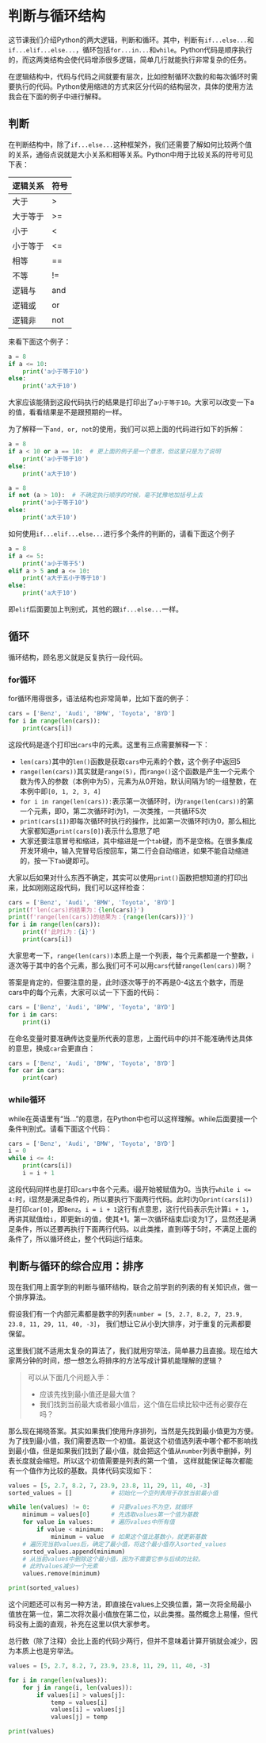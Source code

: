 # 判断与循环结构

这节课我们介绍Python的两大逻辑，判断和循环。其中，判断有`if...else...`和`if...elif...else...`，循环包括`for...in...`和`while`。Python代码是顺序执行的，而这两类结构会使代码增添很多逻辑，简单几行就能执行非常复杂的任务。

在逻辑结构中，代码与代码之间就要有层次，比如控制循环次数的和每次循环时需要执行的代码。Python使用缩进的方式来区分代码的结构层次，具体的使用方法我会在下面的例子中进行解释。

## 判断

在判断结构中，除了`if...else...`这种框架外，我们还需要了解如何比较两个值的关系，通俗点说就是大小关系和相等关系。Python中用于比较关系的符号可见下表：

逻辑关系|符号
---|---
大于|>
大于等于|>=
小于|<
小于等于|<=
相等|==
不等|!=
逻辑与|and
逻辑或|or
逻辑非|not

来看下面这个例子：
```python
a = 8
if a <= 10:
    print('a小于等于10')
else:
    print('a大于10')
```
大家应该能猜到这段代码执行的结果是打印出了`a小于等于10`。大家可以改变一下a的值，看看结果是不是跟预期的一样。

为了解释一下`and, or, not`的使用，我们可以把上面的代码进行如下的拆解：
```python
a = 8
if a < 10 or a == 10:  # 更上面的例子是一个意思，但这里只是为了说明
    print('a小于等于10')
else:
    print('a大于10')
```

```python
a = 8
if not (a > 10):  # 不确定执行顺序的时候，毫不犹豫地加括号上去
    print('a小于等于10')
else:
    print('a大于10')
```

如何使用`if...elif...else...`进行多个条件的判断的，请看下面这个例子
```python
a = 8
if a <= 5:
    print('a小于等于5')
elif a > 5 and a <= 10:
    print('a大于五小于等于10')
else:
    print('a大于10')
```
即`elif`后面要加上判别式，其他的跟`if...else...`一样。



## 循环

循环结构，顾名思义就是反复执行一段代码。

### for循环

for循环用得很多，语法结构也非常简单，比如下面的例子：

```python
cars = ['Benz', 'Audi', 'BMW', 'Toyota', 'BYD']
for i in range(len(cars)):
    print(cars[i])
```

这段代码是逐个打印出`cars`中的元素。这里有三点需要解释一下：
- `len(cars)`其中的`len()`函数是获取`cars`中元素的个数，这个例子中返回5
- `range(len(cars))`其实就是`range(5)`，而`range()`这个函数是产生一个元素个数为传入的参数（本例中为5），元素为从0开始，默认间隔为1的一组整数，在本例中即`[0, 1, 2, 3, 4]`
- `for i in range(len(cars)):`表示第一次循环时，i为`range(len(cars))`的第一个元素，即0，第二次循环时i为1，一次类推，一共循环5次
- `print(cars[i])`即每次循环时执行的操作，比如第一次循环时i为0，那么相比大家都知道`print(cars[0])`表示什么意思了吧
- 大家还要注意冒号和缩进，其中缩进是一个`tab`键，而不是空格。在很多集成开发环境中，输入完冒号后按回车，第二行会自动缩进，如果不能自动缩进的，按一下`Tab`键即可。

大家以后如果对什么东西不确定，其实可以使用`print()`函数把想知道的打印出来，比如刚刚这段代码，我们可以这样检查：
```python
cars = ['Benz', 'Audi', 'BMW', 'Toyota', 'BYD']
print(f'len(cars)的结果为：{len(cars)}')
print(f'range(len(cars))的结果为：{range(len(cars))}')
for i in range(len(cars)):
    print(f'此时i为：{i}')
    print(cars[i])
```

大家思考一下，`range(len(cars))`本质上是一个列表，每个元素都是一个整数，i逐次等于其中的各个元素，那么我们可不可以用`cars`代替`range(len(cars))`啊？

答案是肯定的，但要注意的是，此时i逐次等于的不再是0-4这五个数字，而是cars中的每个元素，大家可以试一下下面的代码：

```python
cars = ['Benz', 'Audi', 'BMW', 'Toyota', 'BYD']
for i in cars:
    print(i)
```

在命名变量时要准确传达变量所代表的意思，上面代码中的i并不能准确传达具体的意思，换成`car`会更直白：

```python
cars = ['Benz', 'Audi', 'BMW', 'Toyota', 'BYD']
for car in cars:
    print(car)
```

### while循环

while在英语里有“当...”的意思，在Python中也可以这样理解。while后面要接一个条件判别式。请看下面这个代码：
```python
cars = ['Benz', 'Audi', 'BMW', 'Toyota', 'BYD']
i = 0
while i <= 4:
    print(cars[i])
    i = i + 1
```
这段代码同样也是打印`cars`中各个元素。i最开始被赋值为0。当执行`while i <= 4:`时，i显然是满足条件的，所以要执行下面两行代码。此时i为0`print(cars[i])`是打印`car[0]`，即`Benz`。`i = i + 1`这行有点意思，这行代码表示先计算`i + 1`，再讲其赋值给`i`，即更新`i`的值，使其+1。第一次循环结束后i变为1了，显然还是满足条件，所以还要再执行下面两行代码。以此类推，直到i等于5时，不满足上面的条件了，所以循环终止，整个代码运行结束。

## 判断与循环的综合应用：排序

现在我们用上面学到的判断与循环结构，联合之前学到的列表的有关知识点，做一个排序算法。

假设我们有一个内部元素都是数字的列表`number = [5, 2.7, 8.2, 7, 23.9, 23.8, 11, 29, 11, 40, -3]`， 我们想让它从小到大排序，对于重复的元素都要保留。

这里我们就不适用太复杂的算法了，我们就用穷举法，简单暴力且直接。现在给大家两分钟的时间，想一想怎么将排序的方法写成计算机能理解的逻辑？

> 可以从下面几个问题入手：
> - 应该先找到最小值还是最大值？
> - 我们找到当前最大或者最小值后，这个值在后续比较中还有必要存在吗？

那么现在揭晓答案。其实如果我们使用升序排列，当然是先找到最小值更为方便。为了找到最小值，我们需要选取一个初值。虽说这个初值选列表中哪个都不影响找到最小值，但是如果我们找到了最小值，就会把这个值从`number`列表中删掉，列表长度就会缩短。所以这个初值需要是列表的第一个值， 这样就能保证每次都能有一个值作为比较的基数。具体代码实现如下：

```python
values = [5, 2.7, 8.2, 7, 23.9, 23.8, 11, 29, 11, 40, -3]
sorted_values = []           # 初始化一个空列表用于存放当前最小值

while len(values) != 0:      # 只要values不为空，就循环
    minimum = values[0]      # 先选取values第一个值为基数
    for value in values:     # 遍历values中所有值
        if value < minimum:  
            minimum = value  # 如果这个值比基数小，就更新基数
    # 遍历完当前values后，确定了最小值，将这个最小值存入sorted_values
    sorted_values.append(minimum)  
    # 从当前values中删除这个最小值，因为不需要它参与后续的比较。
    # 此时values减少一个元素
    values.remove(minimum)  

print(sorted_values)
```

这个问题还可以有另一种方法，即直接在values上交换位置，第一次将全局最小值放在第一位，第二次将次最小值放在第二位，以此类推。虽然概念上易懂，但代码没有上面的直观，补充在这里以供大家参考。

总行数（除了注释）会比上面的代码少两行，但并不意味着计算开销就会减少，因为本质上也是穷举法。

```python
values = [5, 2.7, 8.2, 7, 23.9, 23.8, 11, 29, 11, 40, -3]

for i in range(len(values)):  
    for j in range(i, len(values)):
        if values[i] > values[j]:
            temp = values[i]
            values[i] = values[j]
            values[j] = temp

print(values)
```